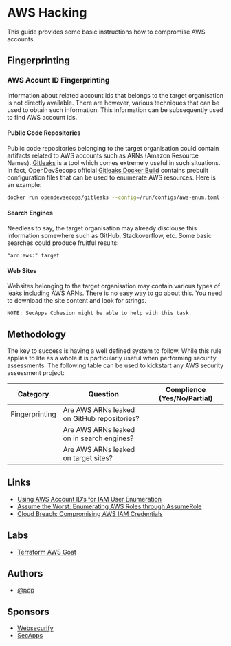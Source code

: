 # AWS Hacking

This guide provides some basic instructions how to compromise AWS accounts.

## Fingerprinting

### AWS Acount ID Fingerprinting

Information about related account ids that belongs to the target organisation is not directly available. There are however, various techniques that can be used to obtain such information. This information can be subsequently used to find AWS account ids.

#### Public Code Repositories

Public code repositories belonging to the target organisation could contain artifacts related to AWS accounts such as ARNs (Amazon Resource Names). [Gitleaks](https://github.com/zricethezav/gitleaks) is a tool which comes extremely useful in such situations. In fact, OpenDevSecops official [Gitleaks Docker Build](https://github.com/opendevsecops/docker-gitleaks) contains prebuilt configuration files that can be used to enumerate AWS resources. Here is an example:

```sh
docker run opendevsecops/gitleaks --config=/run/configs/aws-enum.toml --github-org=target --exclude-forks -v
```

#### Search Engines

Needless to say, the target organisation may already disclouse this information somewhere such as GitHub, Stackoverflow, etc. Some basic searches could produce fruitful results:

```
"arn:aws:" target
```

#### Web Sites

Websites belonging to the target organisation may contain various types of leaks including AWS ARNs. There is no easy way to go about this. You need to download the site content and look for strings.

```
NOTE: SecApps Cohesion might be able to help with this task.
```

## Methodology

The key to success is having a well defined system to follow. While this rule applies to life as a whole it is particularly useful when performing security assessments. The following table can be used to kickstart any AWS security assessment project:

| Category       | Question                                    | Complience (Yes/No/Partial) |
|----------------|---------------------------------------------|-----------------------------|
| Fingerprinting | Are AWS ARNs leaked on GitHub repositories? |                             |
|                | Are AWS ARNs leaked on in search engines?   |                             |
|                | Are AWS ARNs leaked on target sites?        |                             |

## Links

* [Using AWS Account ID’s for IAM User Enumeration](https://rhinosecuritylabs.com/aws/aws-iam-user-enumeration/)
* [Assume the Worst: Enumerating AWS Roles through AssumeRole](https://rhinosecuritylabs.com/aws/assume-worst-aws-assume-role-enumeration/)
* [Cloud Breach: Compromising AWS IAM Credentials](https://rhinosecuritylabs.com/aws/aws-iam-credentials-get-compromised/)

## Labs

* [Terraform AWS Goat](https://github.com/opendevsecops/terraform-aws-goat)

## Authors

* [@pdp](https://twitter.com/pdp)

## Sponsors

* [Websecurify](https://websecurify.com)
* [SecApps](https://secapps.com)
